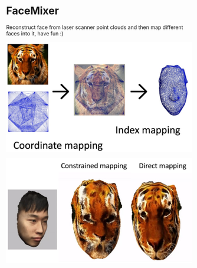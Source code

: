 # FaceMixer
Reconstruct face from laser scanner point clouds and then map different faces into it, have fun :)

![Demo2](https://github.com/ChaunceyKiwi/Face_Mixer/blob/master/demo2.jpg)

![Demo1](https://github.com/ChaunceyKiwi/Face_Mixer/blob/master/demo1.jpg)

